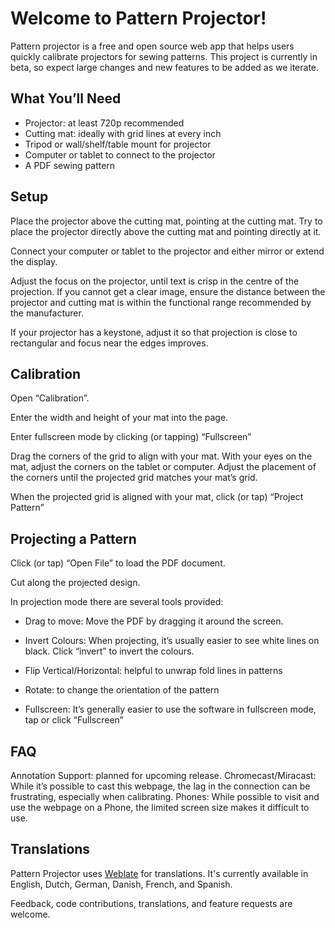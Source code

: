 # Welcome to Pattern Projector!

Pattern projector is a free and open source web app that helps users quickly calibrate projectors for sewing patterns. This project is currently in beta, so expect large changes and new features to be added as we iterate.

## What You’ll Need

- Projector: at least 720p recommended
- Cutting mat: ideally with grid lines at every inch
- Tripod or wall/shelf/table mount for projector
- Computer or tablet to connect to the projector
- A PDF sewing pattern

## Setup

Place the projector above the cutting mat, pointing at the cutting mat. Try to place the projector directly above the cutting mat and pointing directly at it.

Connect your computer or tablet to the projector and either mirror or extend the display.

Adjust the focus on the projector, until text is crisp in the centre of the projection. If you cannot get a clear image, ensure the distance between the projector and cutting mat is within the functional range recommended by the manufacturer.

If your projector has a keystone, adjust it so that projection is close to rectangular and focus near the edges improves.

## Calibration

Open “Calibration”.

Enter the width and height of your mat into the page.

Enter fullscreen mode by clicking (or tapping) “Fullscreen”

Drag the corners of the grid to align with your mat. With your eyes on the mat, adjust the corners on the tablet or computer.
Adjust the placement of the corners until the projected grid matches your mat’s grid.

When the projected grid is aligned with your mat, click (or tap) “Project Pattern”

## Projecting a Pattern

Click (or tap) “Open File” to load the PDF document.

Cut along the projected design.

In projection mode there are several tools provided:

- Drag to move: Move the PDF by dragging it around the screen.

- Invert Colours: When projecting, it’s usually easier to see white lines on black. Click “invert” to invert the colours.

- Flip Vertical/Horizontal: helpful to unwrap fold lines in patterns

- Rotate: to change the orientation of the pattern

- Fullscreen: It’s generally easier to use the software in fullscreen mode, tap or click “Fullscreen”

## FAQ

Annotation Support: planned for upcoming release.
Chromecast/Miracast: While it’s possible to cast this webpage, the lag in the connection can be frustrating, especially when calibrating.
Phones: While possible to visit and use the webpage on a Phone, the limited screen size makes it difficult to use.

## Translations

Pattern Projector uses [Weblate](https://hosted.weblate.org/projects/pattern-projector/pattern-projector/) for translations. It's currently available in English, Dutch, German, Danish, French, and Spanish.

Feedback, code contributions, translations, and feature requests are welcome.
